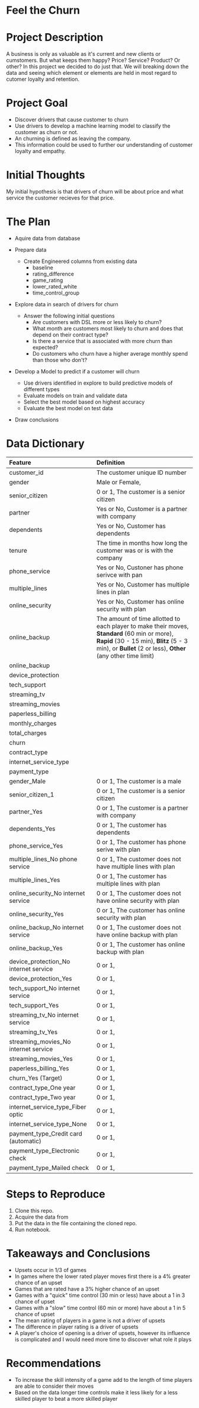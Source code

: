 # Feel the Churn
 
# Project Description
 
A business is only as valuable as it's current and new clients or cumstomers. But what keeps them happy? Price? Service? Product? Or other? In this project we decided to do just that. We will breaking down the data and seeing which element or elements are held in most regard to cutomer loyalty and retention. 
 
# Project Goal
 
* Discover drivers that cause customer to churn
* Use drivers to develop a machine learning model to classify the customer as churn or not. 
* An churning is defined as leaving the company. 
* This information could be used to further our understanding of customer loyalty and empathy.
 
# Initial Thoughts
 
My initial hypothesis is that drivers of churn will be about price and what service the customer recieves for that price.
 
# The Plan
 
* Aquire data from database
 
* Prepare data
   * Create Engineered columns from existing data
       * baseline
       * rating_difference
       * game_rating
       * lower_rated_white
       * time_control_group
 
* Explore data in search of drivers for churn
   * Answer the following initial questions
       * Are customers with DSL more or less likely to churn?
       * What month are customers most likely to churn and does that depend on their contract type?
       * Is there a service that is associated with more churn than expected?
       * Do customers who churn have a higher average monthly spend than those who don't?
      
* Develop a Model to predict if a customer will churn
   * Use drivers identified in explore to build predictive models of different types
   * Evaluate models on train and validate data
   * Select the best model based on highest accuracy
   * Evaluate the best model on test data
 
* Draw conclusions
 
# Data Dictionary

| Feature | Definition |
|:--------|:-----------|
|customer_id| The customer unique ID number|
|gender| Male or Female,
|senior_citizen| 0 or 1, The customer is a senior citizen|
|partner| Yes or No, Customer is a partner with company|
|dependents| Yes or No, Customer has dependents|
|tenure| The time in months how long the customer was or is with the company|
|phone_service| Yes or No, Custoner has phone serivce with pan|
|multiple_lines| Yes or No, Customer has multiple lines in plan|
|online_security| Yes or No, Customer has online security with plan|
|online_backup| The amount of time allotted to each player to make their moves, **Standard** (60 min or more), **Rapid** (30 - 15 min), **Blitz** (5 - 3 min), or **Bullet** (2 or less), **Other** (any other time limit)|
|online_backup|
|device_protection|
|tech_support|
|streaming_tv|
|streaming_movies|
|paperless_billing|
|monthly_charges|
|total_charges|
|churn|
|contract_type|
|internet_service_type|
|payment_type|
|gender_Male| 0 or 1, The customer is a male
|senior_citizen_1| 0 or 1, The customer is a senior citizen
|partner_Yes| 0 or 1, The customer is a partner with company
|dependents_Yes| 0 or 1, The customer has dependents
|phone_service_Yes| 0 or 1, The customer has phone serive with plan
|multiple_lines_No phone service| 0 or 1, The customer does not have multiple lines with plan
|multiple_lines_Yes| 0 or 1, The customer has multiple lines with plan
|online_security_No internet service| 0 or 1, The customer does not have online security with plan
|online_security_Yes| 0 or 1, The customer has online security with plan
|online_backup_No internet service| 0 or 1, The customer does not have online backup with plan
|online_backup_Yes| 0 or 1, The customer has online backup with plan
|device_protection_No internet service| 0 or 1,
|device_protection_Yes| 0 or 1,
|tech_support_No internet service| 0 or 1,
|tech_support_Yes| 0 or 1,
|streaming_tv_No internet service| 0 or 1,
|streaming_tv_Yes| 0 or 1,
|streaming_movies_No internet service| 0 or 1,
|streaming_movies_Yes| 0 or 1,
|paperless_billing_Yes| 0 or 1,
|churn_Yes (Target)| 0 or 1,
|contract_type_One year| 0 or 1,
|contract_type_Two year| 0 or 1,
|internet_service_type_Fiber optic| 0 or 1,
|internet_service_type_None| 0 or 1,
|payment_type_Credit card (automatic)| 0 or 1,
|payment_type_Electronic check| 0 or 1,
|payment_type_Mailed check| 0 or 1,

 
# Steps to Reproduce
1) Clone this repo.
2) Acquire the data from 
3) Put the data in the file containing the cloned repo.
4) Run notebook.
 
# Takeaways and Conclusions
* Upsets occur in 1/3 of games
* In games where the lower rated player moves first there is a 4% greater chance of an upset
* Games that are rated have a 3% higher chance of an upset
* Games with a "quick" time control (30 min or less) have about a 1 in 3 chance of upset
* Games with a "slow" time control (60 min or more) have about a 1 in 5 chance of upset
* The mean rating of players in a game is not a driver of upsets
* The difference in player rating is a driver of upsets
* A player's choice of opening is a driver of upsets, however its influence is complicated and I would need more time to discover what role it plays
 
# Recommendations
* To increase the skill intensity of a game add to the length of time players are able to consider their moves
* Based on the data longer time controls make it less likely for a less skilled player to beat a more skilled player